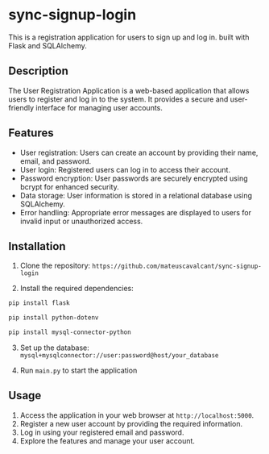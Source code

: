 # sync-signup-login
This is a registration application for users to sign up and log in. built with Flask and SQLAlchemy.

## Description

The User Registration Application is a web-based application that allows users to register and log in to the system. It provides a secure and user-friendly interface for managing user accounts.

## Features

- User registration: Users can create an account by providing their name, email, and password.
- User login: Registered users can log in to access their account.
- Password encryption: User passwords are securely encrypted using bcrypt for enhanced security.
- Data storage: User information is stored in a relational database using SQLAlchemy.
- Error handling: Appropriate error messages are displayed to users for invalid input or unauthorized access.

## Installation

1. Clone the repository:
   ```https://github.com/mateuscavalcant/sync-signup-login```

3. Install the required dependencies:
```sh
pip install flask
```
```sh
pip install python-dotenv
```
```sh
pip install mysql-connector-python
```
3. Set up the database:
```mysql+mysqlconnector://user:password@host/your_database```


4. Run ```main.py``` to start the application


## Usage

1. Access the application in your web browser at `http://localhost:5000`.
2. Register a new user account by providing the required information.
3. Log in using your registered email and password.
4. Explore the features and manage your user account.
